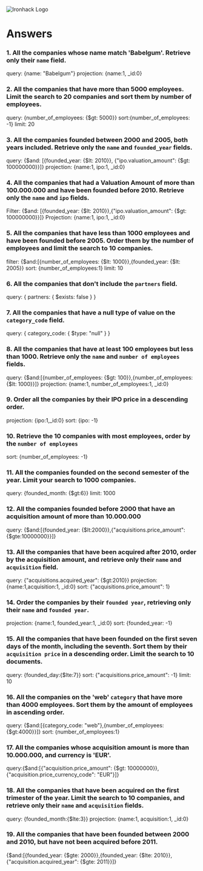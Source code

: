 ![Ironhack Logo](https://i.imgur.com/1QgrNNw.png)

# Answers

### 1. All the companies whose name match 'Babelgum'. Retrieve only their `name` field.

query: {name: "Babelgum"}
projection: {name:1, _id:0}

### 2. All the companies that have more than 5000 employees. Limit the search to 20 companies and sort them by **number of employees**.

query: {number_of_employees: {$gt: 5000}}
sort:{number_of_employees: -1}
limit: 20

### 3. All the companies founded between 2000 and 2005, both years included. Retrieve only the `name` and `founded_year` fields.

query: {$and: [{founded_year: {$lt: 2010}}, {"ipo.valuation_amount": {$gt: 100000000}}]}
projection: {name:1, ipo:1, _id:0}

### 4. All the companies that had a Valuation Amount of more than 100.000.000 and have been founded before 2010. Retrieve only the `name` and `ipo` fields.

Filter: {$and: [{founded_year: {$lt: 2010}},{"ipo.valuation_amount": {$gt: 100000000}}]}
Projection: {name:1, ipo:1, _id:0}

### 5. All the companies that have less than 1000 employees and have been founded before 2005. Order them by the number of employees and limit the search to 10 companies.

filter: {$and:[{number_of_employees: {$lt: 1000}},{founded_year: {$lt: 2005}}
sort: {number_of_employees:1}
limit: 10

### 6. All the companies that don't include the `partners` field.

query: { partners: { $exists: false } }
### 7. All the companies that have a null type of value on the `category_code` field.

query: { category_code: { $type: "null" } }

### 8. All the companies that have at least 100 employees but less than 1000. Retrieve only the `name` and `number of employees` fields.

query: {$and:[{number_of_employees: {$gt: 100}},{number_of_employees: {$lt: 1000}}]}
projection: {name:1, number_of_employees:1, _id:0}

### 9. Order all the companies by their IPO price in a descending order.

projection: {ipo:1,_id:0}
sort: {ipo: -1}

### 10. Retrieve the 10 companies with most employees, order by the `number of employees`

sort: {number_of_employees: -1}

### 11. All the companies founded on the second semester of the year. Limit your search to 1000 companies.

query: {founded_month: {$gt:6}}
limit: 1000

### 12. All the companies founded before 2000 that have an acquisition amount of more than 10.000.000

query: {$and:[{founded_year: {$lt:2000}},{"acquisitions.price_amount":{$gte:10000000}}]}

### 13. All the companies that have been acquired after 2010, order by the acquisition amount, and retrieve only their `name` and `acquisition` field.

query: {"acquisitions.acquired_year": {$gt:2010}}
projection: {name:1,acquisition:1, _id:0}
sort: {"acquisitions.price_amount": 1}

### 14. Order the companies by their `founded year`, retrieving only their `name` and `founded year`.

projection: {name:1, founded_year:1, _id:0}
sort: {founded_year: -1}

### 15. All the companies that have been founded on the first seven days of the month, including the seventh. Sort them by their `acquisition price` in a descending order. Limit the search to 10 documents.

query: {founded_day:{$lte:7}}
sort: {"acquisitions.price_amount": -1}
limit: 10

### 16. All the companies on the 'web' `category` that have more than 4000 employees. Sort them by the amount of employees in ascending order.

query: {$and:[{category_code: "web"},{number_of_employees:{$gt:4000}}]}
sort: {number_of_employees:1}

### 17. All the companies whose acquisition amount is more than 10.000.000, and currency is 'EUR'.

query:{$and:[{"acquisition.price_amount": {$gt: 10000000}},{"acquisition.price_currency_code": "EUR"}]}

### 18. All the companies that have been acquired on the first trimester of the year. Limit the search to 10 companies, and retrieve only their `name` and `acquisition` fields.

query: {founded_month:{$lte:3}}
projection: {name:1, acquisition:1, _id:0} 
### 19. All the companies that have been founded between 2000 and 2010, but have not been acquired before 2011.

{$and:[{founded_year: {$gte: 2000}},{founded_year: {$lte: 2010}},{"acquisition.acquired_year": {$gte: 2011}}]}

